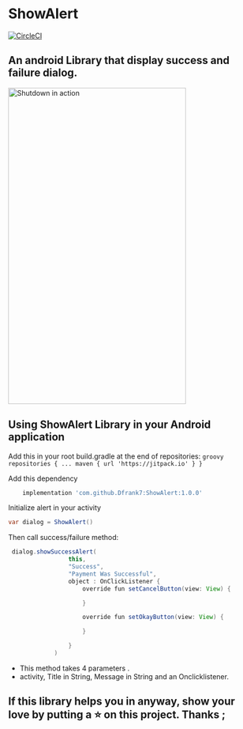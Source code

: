 # ShowAlert

[![CircleCI](https://circleci.com/gh/Dfrank7/ShowAlert/tree/master.svg?style=shield)](https://circleci.com/gh/Dfrank7/ShowAlert/tree/master)

## An android Library that display success and failure dialog.
<img src=https://user-images.githubusercontent.com/19290965/76708030-23fc1d80-66f4-11ea-98ac-a88ad0e85b2e.gif alt="Shutdown in action" width=360 height=640/>

## Using ShowAlert Library in your Android application
Add this in your root build.gradle at the end of repositories:
      ```groovy
        		repositories {
        			...
        			maven { url 'https://jitpack.io' }
        		}
      ```

 Add this dependency
 ```groovy
     implementation 'com.github.Dfrank7:ShowAlert:1.0.0'
 ```

 Initialize alert in your activity
   ```java
   var dialog = ShowAlert()
   ```
 Then call success/failure method:
 ```java
  dialog.showSuccessAlert(
                  this,
                  "Success",
                  "Payment Was Successful",
                  object : OnClickListener {
                      override fun setCancelButton(view: View) {

                      }

                      override fun setOkayButton(view: View) {

                      }

                  }
              )
  ```
  * This method takes 4 parameters .
  * activity, Title in String, Message in String and an Onclicklistener.

  ## If this library helps you in anyway, show your love by putting a :star: on this project. Thanks ;